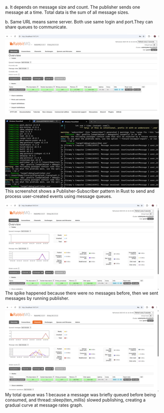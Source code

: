 a. It depends on message size and count. The publisher sends one message at a time. Total data is the sum of all message sizes.

b. Same URL means same server. Both use same login and port.They can share queues to communicate.

![alt text](image.png)

![alt text](image-1.png)
This screenshot shows a Publisher-Subscriber pattern in Rust to send and process user-created events  using message queues.

![alt text](image-2.png)
The spike happened because there were no messages before, then we sent messages by running publisher.

![alt text](image-3.png)
My total queue was 1 because a message was briefly queued before being consumed, and thread::sleep(ten_millis) slowed publishing, creating a gradual curve at message rates graph.
